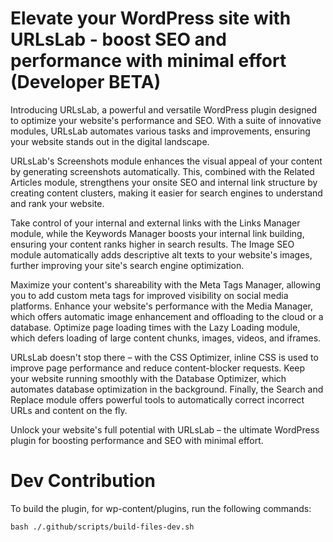 # Elevate your WordPress site with URLsLab - boost SEO and performance with minimal effort (Developer BETA)

Introducing URLsLab, a powerful and versatile WordPress plugin designed to optimize your website's performance and SEO. With a suite of innovative modules, URLsLab automates various tasks and improvements, ensuring your website stands out in the digital landscape.

URLsLab's Screenshots module enhances the visual appeal of your content by generating screenshots automatically. This, combined with the Related Articles module, strengthens your onsite SEO and internal link structure by creating content clusters, making it easier for search engines to understand and rank your website.

Take control of your internal and external links with the Links Manager module, while the Keywords Manager boosts your internal link building, ensuring your content ranks higher in search results. The Image SEO module automatically adds descriptive alt texts to your website's images, further improving your site's search engine optimization.

Maximize your content's shareability with the Meta Tags Manager, allowing you to add custom meta tags for improved visibility on social media platforms. Enhance your website's performance with the Media Manager, which offers automatic image enhancement and offloading to the cloud or a database. Optimize page loading times with the Lazy Loading module, which defers loading of large content chunks, images, videos, and iframes.

URLsLab doesn't stop there – with the CSS Optimizer, inline CSS is used to improve page performance and reduce content-blocker requests. Keep your website running smoothly with the Database Optimizer, which automates database optimization in the background. Finally, the Search and Replace module offers powerful tools to automatically correct incorrect URLs and content on the fly.

Unlock your website's full potential with URLsLab – the ultimate WordPress plugin for boosting performance and SEO with minimal effort.

# Dev Contribution
To build the plugin, for wp-content/plugins, run the following commands: 
```
bash ./.github/scripts/build-files-dev.sh
```
